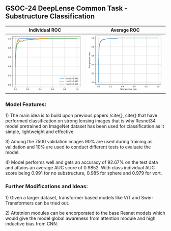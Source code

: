 ## GSOC-24 DeepLense Common Task - Substructure Classification



Individual ROC             |  Average ROC
:-------------------------:|:-------------------------:
![ROC plot showing individual ROC curves for all three classes](https://github.com/AarjavSatia/GSOC-24_DeepLense_Common_Task/blob/main/Images_ROC/MultiROC_1.png?raw=true)  | ![ROC plot showing an average ROC curve for all three classes](https://github.com/AarjavSatia/GSOC-24_DeepLense_Common_Task/blob/main/Images_ROC/MultiROC_2.png?raw=true)

### Model Features:

<p>1) The main idea is to build upon previous papers /cite{}, cite{} that have performed classification on strong lensing images that is why Resnet34 model pretrained on ImageNet dataset has been used for classification as it simple, lightweight and effective.</p>
<p>3) Among the 7500 validation images 90% are used during training as validation and 10% are used to conduct different tests to evaluate the model.</p>
<p>4) Model performs well and gets an accuracy of 92.67% on the test data and attains an average AUC score of 0.9852.
With class individual AUC score being 0.991 for no substructure, 0.985 for sphere and 0.979 for vort. </p>



### Further Modifications and Ideas:
<p>1) Given a larger dataset, transformer based models like ViT and Swin-Transformers can be tried out.</p>
<p>2) Attetnion modules can be encorporated to the base Resnet models which would give the model global awareness from    attention module and high inductive bias from CNN.</p>


